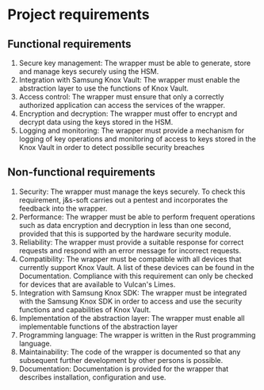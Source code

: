 # Project requirements

## Functional requirements

1. Secure key management: The wrapper must be able to generate, store and manage keys securely using the HSM.
2. Integration with Samsung Knox Vault: The wrapper must enable the abstraction layer to use the functions of Knox Vault.
3. Access control: The wrapper must ensure that only a correctly authorized application can access the services of the wrapper.
4. Encryption and decryption: The wrapper must offer to encrypt and decrypt data using the keys stored in the HSM.
5. Logging and monitoring: The wrapper must provide a mechanism for logging of key operations and monitoring of access to keys stored in the Knox Vault in order to detect possiblle security breaches

## Non-functional requirements

1. Security: The wrapper must manage the keys securely. To check this requirement, j&s-soft carries out a pentest and incorporates the feedback into the wrapper.
2. Performance: The wrapper must be able to perform frequent operations such as data encryption and decryption in less than one second, provided that this is supported by the hardware security module.
3. Reliability: The wrapper must provide a suitable response for correct requests and respond with an error message for incorrect requests.
4. Compatibility: The wrapper must be compatible with all devices that currently support Knox Vault. A list of these devices can be found in the Documentation. Compliance with this requirement can only be checked for devices that are available to Vulcan's Limes.
5. Integration with Samsung Knox SDK: The wrapper must be integrated with the Samsung Knox SDK in order to access and use the security functions and capabilities of Knox Vault.
8. Implementation of the abstraction layer: The wrapper must enable all implementable functions of the abstraction layer
9. Programming language: The wrapper is written in the Rust programming language.
6. Maintainability: The code of the wrapper is documented so that any subsequent further development by other persons is possible.
7. Documentation: Documentation is provided for the wrapper that describes installation, configuration and use.
